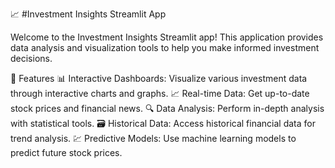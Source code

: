 📈 #Investment Insights Streamlit App

Welcome to the Investment Insights Streamlit app! This application provides data analysis and visualization tools to help you make informed investment decisions.

🚀 Features
📊 Interactive Dashboards: Visualize various investment data through interactive charts and graphs.
📈 Real-time Data: Get up-to-date stock prices and financial news.
🔍 Data Analysis: Perform in-depth analysis with statistical tools.
🗃️ Historical Data: Access historical financial data for trend analysis.
💹 Predictive Models: Use machine learning models to predict future stock prices.
